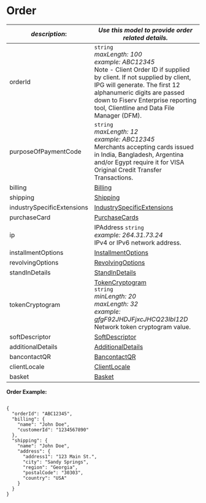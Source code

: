 
# Order

| *description*:   | *Use this model to provide order related details.*|
|----|----|
| orderId |    ``` string ```   <br/>  *maxLength: 100  <br/> example: ABC12345*  <br/> Note - Client Order ID if supplied by client. If not supplied by client, IPG will generate. The first 12 alphanumeric digits are passed down to Fiserv Enterprise reporting tool, Clientline and Data File Manager (DFM).|
| purposeOfPaymentCode |    ``` string ```   <br/>  *maxLength: 12  <br/> example: ABC12345*  <br/> Merchants accepting cards issued in India, Bangladesh, Argentina and/or Egypt require it for VISA Original Credit Transfer Transactions.|
| billing | [Billing](?path=docs/schemas-md/Billing.md)|  
| shipping | [Shipping](?path=docs/schemas-md/Shipping.md)|
| industrySpecificExtensions | [IndustrySpecificExtensions](?path=docs/schemas-md/IndustrySpecificExtensions.md)|
| purchaseCard | [PurchaseCards](?path=docs/schemas-md/PurchaseCards.md)|
| ip | 	IPAddress   ``` string ```  <br/>   *example: 264.31.73.24* <br/>  IPv4 or IPv6 network address.|
| installmentOptions | [InstallmentOptions](?path=docs/schemas-md/InstallmentOptions.md)|
| revolvingOptions | [RevolvingOptions](?path=docs/schemas-md/RevolvingOptions.md)|
| standInDetails | [StandInDetails](?path=docs/schemas-md/StandInDetails.md)|
| tokenCryptogram | [TokenCryptogram](?path=docs/schemas-md/TokenCryptogram.md)   <br/>  ``` string ```  <br/>   *minLength: 20  <br/> maxLength: 32  <br/> example: gfgF92JHDJFjxcJHCQ23IbI12D* <br/>  Network token cryptogram value.|
| softDescriptor | [SoftDescriptor](?path=docs/schemas-md/SoftDescriptor.md)|
| additionalDetails | [AdditionalDetails](?path=docs/schemas-md/AdditionalDetails.md)|
| bancontactQR | [BancontactQR](?path=docs/schemas-md/BancontactQR.md)|
| clientLocale | [ClientLocale](?path=docs/schemas-md/ClientLocale.md)|
| basket | [Basket](?path=docs/schemas-md/Basket.md)| 


**Order Example:**

```{r}

{
  "orderId": "ABC12345",
  "billing": {
    "name": "John Doe",
    "customerId": "1234567890"
  },
  "shipping": {
    "name": "John Doe",
    "address": {
      "address1": "123 Main St.",
      "city": "Sandy Springs",
      "region": "Georgia",
      "postalCode": "30303",
      "country": "USA"
    }
  }
}
```





